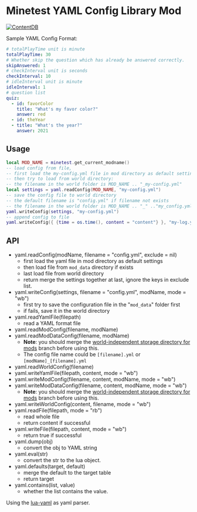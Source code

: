 # Minetest YAML Config Library Mod

[![ContentDB](https://content.minetest.net/packages/snowyu/yaml/shields/title/)](https://content.minetest.net/packages/snowyu/yaml/)

Sample YAML Config Format:

```yaml
# totalPlayTime unit is minute
totalPlayTime: 30
# Whether skip the question which has already be answered correctly.
skipAnswered: 1
# checkInterval unit is seconds
checkInterval: 10
# idleInterval unit is minute
idleInterval: 1
# question list
quiz:
  - id: favorColor
    title: "What's my favor color?"
    answer: red
  - id: theYear
  - title: "What's the year?"
    answer: 2021
```

## Usage

```lua
local MOD_NAME = minetest.get_current_modname()
-- load config from file,
-- first load the my-config.yml file in mod directory as default settings
-- then try to load from world directory:
-- the filename in the world folder is MOD_NAME .. "_my-config.yml"
local settings = yaml.readConfig(MOD_NAME, "my-config.yml")
-- save the config file to world directory
-- the default filename is "config.yml" if filename not exists
-- the filename in the world folder is MOD_NAME .. "_" .."my_config.yml"
yaml.writeConfig(settings, "my-config.yml")
-- append config to file
yaml.writeConfig({ {time = os.time(), content = "content"} }, "my-log.yml", "a")
```

## API

* yaml.readConfig(modName, filename = "config.yml", exclude = nil)
  * first load the yaml file in mod directory as default settings
  * then load file from `mod_data` directory if exists
  * last load file from world directory
  * return merge the settings together at last, ignore the keys in exclude list.
* yaml.writeConfig(settings, filename = "config.yml", modName, mode = "wb")
  * first try to save the configuration file in the "`mod_data`" folder first
  * if fails, save it in the world directory
* yaml.readYamlFile(filepath)
  * read a YAML format file
* yaml.readModConfig(filename, modName)
* yaml.readModDataConfig(filename, modName)
  * **Note**: you should merge the [world-independent storage directory for mods](https://github.com/minetest/minetest/pull/12315/) branch before using this.
  * The config file name could be `[filename].yml` or `[modName]_[filename].yml`
* yaml.readWorldConfig(filename)
* yaml.writeYamlFile(filepath, content, mode = "wb")
* yaml.writeModConfig(filename, content, modName, mode = "wb")
* yaml.writeModDataConfig(filename, content, modName, mode = "wb")
  * **Note**: you should merge the [world-independent storage directory for mods](https://github.com/minetest/minetest/pull/12315/) branch before using this.
* yaml.writeWorldConfig(content, filename, mode = "wb")
* yaml.readFile(filepath, mode = "rb")
  * read whole file
  * return content if successful
* yaml.writeFile(filepath, content, mode = "wb")
  * return true if successful
* yaml.dump(obj)
  * convert the obj to YAML string
* yaml.eval(str)
  * convert the str to the lua object.
* yaml.defaults(target, default)
  * merge the default to the target table
  * return target
* yaml.contains(list, value)
  * whether the list contains the value.

Using the [lua-yaml](https://github.com/exosite/lua-yaml) as yaml parser.

